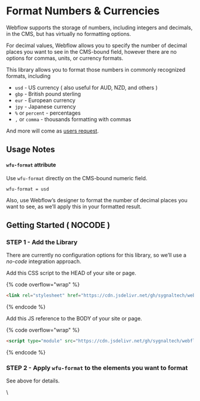 # Format Numbers & Currencies

Webflow supports the storage of numbers, including integers and decimals, in the CMS, but has virtually no formatting options.

For decimal values, Webflow allows you to specify the number of decimal places you want to see in the CMS-bound field, however there are no options for commas, units, or currency formats.

This library allows you to format those numbers in commonly recognized formats, including

* `usd` - US currency ( also useful for AUD, NZD, and others )
* `gbp` - British pound sterling
* `eur` - European currency
* `jpy` - Japanese currency
* `%` or `percent` - percentages
* `,` or `comma` - thousands formatting with commas

And more will come as [users request](mailto:wfu@sygnal.com).

## Usage Notes <a href="#usage-notes" id="usage-notes"></a>

#### `wfu-format` attribute <a href="#wfu-format-attribute" id="wfu-format-attribute"></a>

Use `wfu-format` directly on the CMS-bound numeric field.

```
wfu-format = usd
```

Also, use Webflow’s designer to format the number of decimal places you want to see, as we’ll apply this in your formatted result.

## Getting Started ( NOCODE ) <a href="#getting-started-nocode" id="getting-started-nocode"></a>

### STEP 1 - Add the Library <a href="#step-1---add-the-library" id="step-1---add-the-library"></a>

There are currently no configuration options for this library, so we’ll use a _no-code_ integration approach.

Add this CSS script to the HEAD of your site or page.

{% code overflow="wrap" %}
```html
<link rel="stylesheet" href="https://cdn.jsdelivr.net/gh/sygnaltech/webflow-util@4.11/dist/css/webflow-format.min.css">
```
{% endcode %}

Add this JS reference to the BODY of your site or page.

{% code overflow="wrap" %}
```html
<script type="module" src="https://cdn.jsdelivr.net/gh/sygnaltech/webflow-util@4.11/src/nocode/webflow-format.min.js"></script>
```
{% endcode %}

### STEP 2 - Apply `wfu-format` to the elements you want to format <a href="#step-2---apply-wfu-format-to-the-elements-you-want-to-format" id="step-2---apply-wfu-format-to-the-elements-you-want-to-format"></a>

See above for details.

\
